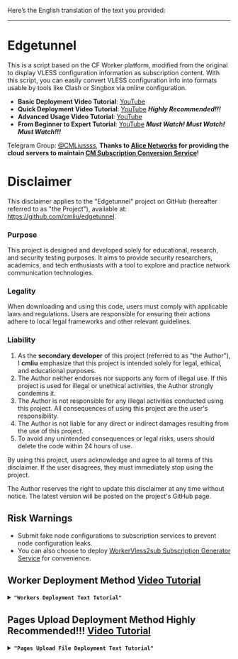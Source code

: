 Here’s the English translation of the text you provided:

---

# Edgetunnel
This is a script based on the CF Worker platform, modified from the original to display VLESS configuration information as subscription content. With this script, you can easily convert VLESS configuration info into formats usable by tools like Clash or Singbox via online configuration.

- **Basic Deployment Video Tutorial**: [YouTube](https://www.youtube.com/watch?v=LeT4jQUh8ok)
- **Quick Deployment Video Tutorial**: [YouTube](https://www.youtube.com/watch?v=59THrmJhmAw) ***Highly Recommended!!!***
- **Advanced Usage Video Tutorial**: [YouTube](https://www.youtube.com/watch?v=s91zjpw3-P8)
- **From Beginner to Expert Tutorial**: [YouTube](https://www.youtube.com/watch?v=oRYnrp5rQSc) ***Must Watch! Must Watch! Must Watch!!!***

Telegram Group: [@CMLiussss](https://t.me/CMLiussss), **Thanks to [Alice Networks](https://url.cmliussss.com/alice) for providing the cloud servers to maintain [CM Subscription Conversion Service](https://sub.fxxk.dedyn.io/)!**

# Disclaimer

This disclaimer applies to the "Edgetunnel" project on GitHub (hereafter referred to as "the Project"), available at: https://github.com/cmliu/edgetunnel.

### Purpose
This project is designed and developed solely for educational, research, and security testing purposes. It aims to provide security researchers, academics, and tech enthusiasts with a tool to explore and practice network communication technologies.

### Legality
When downloading and using this code, users must comply with applicable laws and regulations. Users are responsible for ensuring their actions adhere to local legal frameworks and other relevant guidelines.

### Liability
1. As the **secondary developer** of this project (referred to as "the Author"), I **cmliu** emphasize that this project is intended solely for legal, ethical, and educational purposes.
2. The Author neither endorses nor supports any form of illegal use. If this project is used for illegal or unethical activities, the Author strongly condemns it.
3. The Author is not responsible for any illegal activities conducted using this project. All consequences of using this project are the user's responsibility.
4. The Author is not liable for any direct or indirect damages resulting from the use of this project.
5. To avoid any unintended consequences or legal risks, users should delete the code within 24 hours of use.

By using this project, users acknowledge and agree to all terms of this disclaimer. If the user disagrees, they must immediately stop using the project.

The Author reserves the right to update this disclaimer at any time without notice. The latest version will be posted on the project's GitHub page.

## Risk Warnings
- Submit fake node configurations to subscription services to prevent node configuration leaks.
- You can also choose to deploy [WorkerVless2sub Subscription Generator Service](https://github.com/cmliu/WorkerVless2sub) for convenience.

## Worker Deployment Method [Video Tutorial](https://www.youtube.com/watch?v=LeT4jQUh8ok&t=83s)

<details>
<summary><code><strong>"Workers Deployment Text Tutorial"</strong></code></summary>

1. Deploy CF Worker:
   - Create a new Worker in the CF Worker console.
   - Paste the content of [worker.js](https://github.com/cmliu/edgetunnel/blob/main/_worker.js) into the Worker editor.
   - Modify line 7 `userID` to your own **UUID**.

2. Access Subscription Content:
   - Access `https://[YOUR-WORKERS-URL]/[UUID]` to get the subscription content.
   - For example, `https://vless.google.workers.dev/90cd4a77-141a-43c9-991b-08263cfe9c10` is your universal adaptive subscription address.
   - For example, `https://vless.google.workers.dev/90cd4a77-141a-43c9-991b-08263cfe9c10?sub` Base64 subscription format, suitable for PassWall, SSR+, etc.
   - For example, `https://vless.google.workers.dev/90cd4a77-141a-43c9-991b-08263cfe9c10?clash` Clash subscription format, suitable for OpenClash, etc.
   - For example, `https://vless.google.workers.dev/90cd4a77-141a-43c9-991b-08263cfe9c10?sb` Singbox subscription format, suitable for Singbox, etc.

3. Bind Custom Domain to Workers:
   - In the Workers console, go to the `Triggers` tab and click `Add Custom Domain`.
   - Enter the subdomain you've pointed to CF DNS, e.g., `vless.google.com`, then click `Add Custom Domain`. Wait for the certificate to take effect.
   - **If you're a beginner, you can now just go ahead and don't need to read further!!!**

4. Use Your Own `Preferred Domain`/`Preferred IP` for Subscription Content:
   - If you want to use your own preferred domain or IP, refer to the [WorkerVless2sub GitHub Repository](https://github.com/cmliu/WorkerVless2sub) for deployment instructions.
   - Open the [worker.js](https://github.com/cmliu/edgetunnel/blob/main/_worker.js) file and find the `sub` variable on line 12. Modify it to the address of your deployed subscription generator. For example, `let sub = 'sub.cmliussss.workers.dev';`, make sure to remove the `https://` and other protocol symbols.
   - **Note:** If you use your own subscription address, ensure the `sub` domain and `[YOUR-WORKER-URL]` domain are in the same top-level domain; otherwise, there may be issues. You can assign the `sub` variable with the domain assigned by workers.dev.

</details>

## Pages Upload Deployment Method **Highly Recommended!!!** [Video Tutorial](https://www.youtube.com/watch?v=59THrmJhmAw)

<details>
<summary><code><strong>"Pages Upload File Deployment Text Tutorial"</strong></code></summary>

1. Deploy CF Pages:
   - Download the [main.zip](https://github.com/cmliu/edgetunnel/archive/refs/heads/main.zip) file and click on Star!!!
   - In the CF Pages console, select `Upload Assets`, give your project a name, click `Create Project`, then upload the downloaded [main.zip](https://github.com/cmliu/edgetunnel/archive/refs/heads/main.zip) file and click `Deploy Site`.
   - Once deployment is complete, click `Continue to Site`, then go to `Settings` > `Environment Variables`, define a variable for production environment > `Add Variable`.
     Variable name should be **UUID**, with the value being your UUID, then click `Save`.
   - Go back to the `Deploy` tab, click `Create New Deployment` in the bottom right, upload the [main.zip](https://github.com/cmliu/edgetunnel/archive/refs/heads/main.zip) file again and click `Save and Deploy`.

2. Access Subscription Content:
   - Access `https://[YOUR-PAGES-URL]/[YOUR-UUID]` to get the subscription content.
   - For example, `https://edgetunnel.pages.dev/90cd4a77-141a-43c9-991b-08263cfe9c10` is your universal adaptive subscription address.
   - For example, `https://edgetunnel.pages.dev/90cd4a77-141a-43c9-991b-08263cfe9c10?sub` Base64 subscription format, suitable for PassWall, SSR+, etc.
   - For example, `https://edgetunnel.pages.dev/90cd4a77-141a-43c9-991b-08263cfe9c10?clash` Clash subscription format, suitable for OpenClash, etc.
   - For example, `https://edgetunnel.pages.dev/90cd4a77-141a-43c9-991b-08263cfe9c10?sb` Singbox subscription format, suitable for Singbox, etc.

3. Bind CNAME Custom Domain to Pages: [Video Tutorial](https://www.youtube.com/watch?v=LeT4jQUh8ok&t=851s)
   - In the Pages console's `Custom Domain` tab, click `Set Custom Domain`.
   - Enter your custom subdomain (don't use your root domain), for example:
     If your domain is `fuck.cloudns.biz`, then enter `lizi.fuck.cloudns.biz` as the custom domain.
   - Follow CF's instructions to add the CNAME record `edgetunnel.pages.dev` to your DNS provider for the domain `lizi`, then click `Activate Domain`.
   - **If you're a beginner, after binding your Pages custom domain, you're ready to go!**

4. Use Your Own `Preferred Domain`/`Preferred IP` for Subscription Content:
   - If you want to use your own preferred domain or IP, refer to the [WorkerVless2sub GitHub Repository](https://github.com/cmliu/WorkerVless2sub) for deployment instructions.
   - In the Pages console's `Settings` tab, go to `Environment Variables` > `Create` > `Edit Variable` > `Add Variable`.
   - Set the variable name to `SUB` with the value of your subscription generator address. For example,
